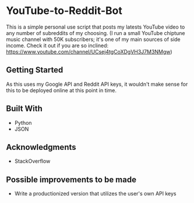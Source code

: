 # YouTube-to-Reddit-Bot

This is a simple personal use script that posts my latests YouTube video to any number of subreddits of my choosing. (I run a small YouTube  chiptune music channel with 50K subscribers; it's one of my main sources of side income. Check it out if you are so inclined: https://www.youtube.com/channel/UCsej4tgCoXDgVH3J7M3NMgw)

## Getting Started

As this uses my Google API and Reddit API keys, it wouldn't make sense for this to be deployed online at this point in time.

## Built With

* Python
* JSON

## Acknowledgments

* StackOverflow

## Possible improvements to be made

* Write a productionized version that utilizes the user's own API keys
